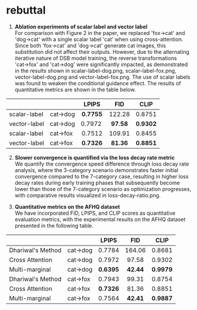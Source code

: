 # rebuttal
1. **Ablation experiments of scalar label and vector label**  
   For comparison with Figure 2 in the paper, we replaced 'fox→cat' and 'dog→cat' with a single scalar label 'cat' when using cross-attention. Since both 'fox→cat' and 'dog→cat' generate cat images, this substitution did not affect their outputs. However, due to the alternating iterative nature of DSB model training, the reverse transformations 'cat→fox' and 'cat→dog' were significantly impacted, as demonstrated in the results shown in scalar-label-dog.png, scalar-label-fox.png, vector-label-dog.png and vector-label-fox.png. The use of scalar labels was found to weaken the conditional guidance effect. The results of quantitative metrics are shown in the table below.  

|              |          | LPIPS           | FID            | CLIP            |
| :----------- | :------- | :-------------: | :------------: | :-------------: |
| scalar-label | cat->dog | ****0\.7755**** | 122\.28        | 0\.8751         |
| vector-label | cat->dog | 0\.7972         | ****97\.58**** | ****0\.9302**** |
| scalar-label | cat->fox | 0\.7512         | 109\.91        | 0\.8455         |
| vector-label | cat->fox | ****0\.7326**** | ****81\.36**** | ****0\.8851**** |

2. **Slower convergence is quantified via the loss decay rate metric**   
   We quantify the convergence speed difference through loss decay rate analysis, where the 3-category scenario demonstrates faster initial convergence compared to the 7-category case, resulting in higher loss decay rates during early training phases that subsequently become lower than those of the 7-category scenario as optimization progresses, with comparative results visualized in loss-decay-ratio.png.

3. **Quantitative metrics on the AFHQ dataset**   
We have incorporated FID, LPIPS, and CLIP scores as quantitative evaluation metrics, with the experimental results on the AFHQ dataset presented in the following table.

|                   |          | LPIPS       | FID        | CLIP        |
| :---------------- | :------- | :---------: | :--------: | :---------: |
| Dhariwal's Method | cat->dog | 0\.7784     | 164\.06    | 0\.8681     |
| Cross Attention   | cat->dog | 0\.7972     | 97\.58     | 0\.9302     |
| Multi-marginal    | cat->dog | **0\.6395** | **42\.44** | **0\.9979** |
| Dhariwal's Method | cat->fox | 0\.7943     | 99\.31     | 0\.8754     |
| Cross Attention   | cat->fox | **0\.7326** | 81\.36     | 0\.8851     |
| Multi-marginal    | cat->fox | 0\.7564     | **42\.41** | **0\.9887** |
